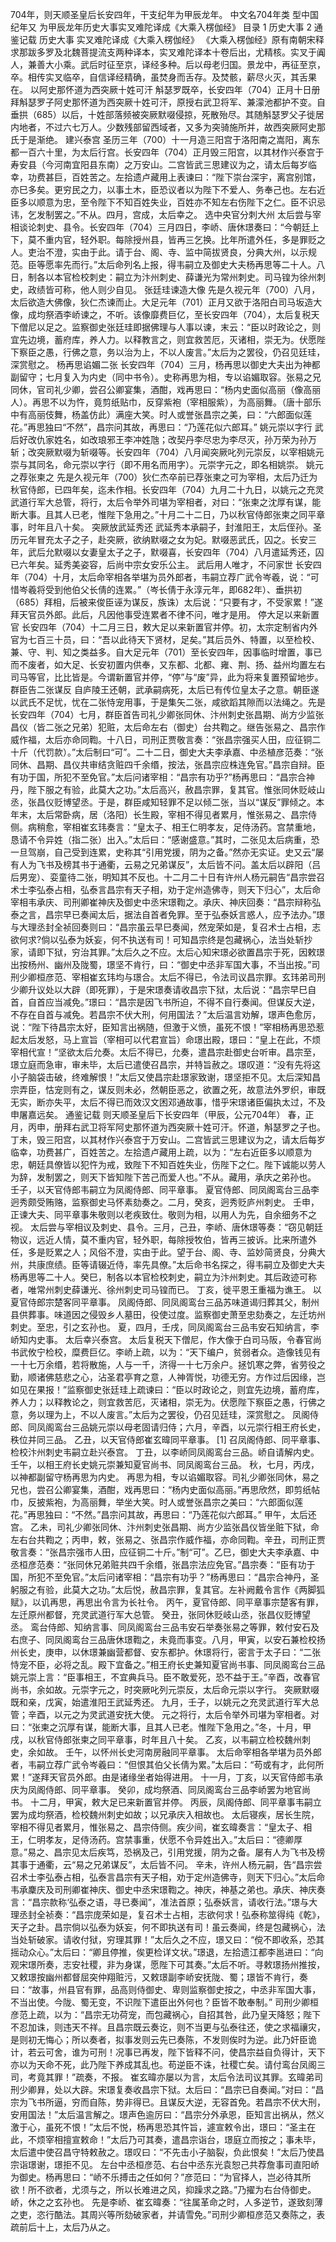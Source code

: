 704年，则天顺圣皇后长安四年，干支纪年为甲辰龙年。
中文名704年类    型中国纪年又    为甲辰龙年历史大事实叉难陀译成《大乘入楞伽经》
目录
1 历史大事
2 通鉴记载
历史大事
实叉难陀译成《大乘入楞伽经》
《大乘入楞伽经》原有南朝宋释求那跋多罗及北魏菩提流支两种译本，实叉难陀译本十卷后出，尤精核。实叉于阗人，兼善大小乘。武后时征至京，译经多种。后以母老归国。景龙中，再征至京，卒。相传实叉临卒，自信译经精确，虽焚身而舌存。及焚骸，薪尽火灭，其舌果在。
以阿史那怀道为西突厥十姓可汗
斛瑟罗既卒，长安四年（704）正月十日册拜斛瑟罗子阿史那怀道为西突厥十姓可汗，原授右武卫将军、兼濛池都护不变。自垂拱（685）以后，十姓部落频被突厥默啜侵掠，死散殆尽。其随斛瑟罗父子徙居内地者，不过六七万人。少数残部留西域者，又多为突骑施所并，故西突厥阿史那氏于是渐绝。
建兴泰宫
圣历三年（700）十一月造三阳宫于洛阳南之嵩阳，离东都一百六十里，为太后行宫。长安四年（704）正月毁三阳宫，以其材作兴泰宫于寿安县（今河南宜阳县东南）之万安山。二宫皆武三思建议为之，请太后每岁临幸，功费甚巨，百姓苦之。左拾遗卢藏用上表谏曰：“陛下崇台深宇，离宫别馆，亦巳多矣。更穷民之力，以事土木，臣恐议者以为陛下不爱人、务奉己也。左右近臣多以顺意为忠，至令陛下不知百姓失业，百姓亦不知左右伤陛下之仁。臣不识忌讳，乞发制罢之。”不从。四月，宫成，太后幸之。
选中央官分刺大州
太后尝与宰相谈论刺史、县令。长安四年（704）三月四日，李峤、唐休璟奏曰：“今朝廷上下，莫不重内官，轻外职。每除授州县，皆再三乞换。比年所遣外任，多是罪贬之人。吏治不澄，实由于此。请于台、阁、寺、监中简拔贤良，分典大州，以示规范。臣等愿率先而行。”太后命列名上报，得韦嗣立及御史大夫杨再思等二十人。八日，制各以本官检校刺史：嗣立为汴州刺史、薛谦光为常州刺史。司马锽为徐州刺史，政绩皆可称，他人则少自见。
张廷珪谏造大像
先是久视元年（700）八月，太后欲造大佛像，狄仁杰谏而止。大足元年（701）正月又欲于洛阳白司马坂造大像，成均祭酒李峤谏之，不听。该像靡费巨亿，至长安四年（704），太后复税天下僧尼以足之。监察御史张廷珪即据佛理与人事以谏，末云：“臣以时政论之，则宜先边境，蓄府库，养人力。以释教言之，则宜救苦厄，灭诸相，崇无为。伏愿陛下察臣之愚，行佛之意，务以治为上，不以人废言。”太后为之罢役，仍召见廷珪，深赏慰之。
杨再思谄媚二张
长安四年（704）三月，杨再思以御史大夫出为神都副留守；七月复入为内史（同中书令）。史称再思为相，专以谄媚取容。张易之兄同休，官司礼少卿，尝召公卿宴集，酒酣，戏再思曰：“杨内史面似高丽（像高丽人）。再思不以为忤，竟剪纸贴巾，反穿紫袍（宰相服紫），为高丽舞。（唐十部乐中有高丽伎舞，杨盖仿此）满座大笑。时人或誉张昌宗之美，曰：“六郎面似莲花。”再思独曰“不然”，昌宗问其故，再思曰：“乃莲花似六郎耳。”
姚元崇以字行
武后好改仇家姓名，如改琅邪王李冲姓虺；改契丹李尽忠为李尽灭，孙万荣为孙万斩；改突厥默啜为斩啜等。长安四年（704）八月闻突厥叱列元崇反，以宰相姚元崇与其同名，命元崇以字行（即不用名而用字）。元崇字元之，即名相姚崇。
姚元之荐张柬之
先是久视元年（700）狄仁杰卒前已荐张柬之可为宰相，太后乃迁为秋官侍郎，已四年矣，迄未作相。长安四年（704）九月二十九日，以姚元之充灵武道行军大总管，将行，太后令举外司堪为宰相者，对曰：“张柬之沈厚有谋，能断大事。且其人已老，惟陛下急用之。”十月二十二日，乃以秋官侍郎张柬之同平章事，时年且八十矣。
突厥放武延秀还
武延秀本承嗣子，封淮阳王，太后侄孙。圣历元年冒充太子之子，赴突厥，欲纳默啜之女为妃。默啜恶武氏，囚之。长安三年，武后允默啜以女妻皇太子之子，默啜喜，长安四年（704）八月遣延秀还，囚已六年矣。延秀美姿容，后尚中宗女安乐公主。
武后用人唯才，不问家世
长安四年（704）十月，太后命宰相各举堪为员外郎者，韦嗣立荐广武令岑羲，说：“可惜岑羲将受到他伯父长倩的连累。”（岑长倩于永淳元年，即682年）、垂拱初（685）拜相，后被来俊臣诬为谋反，族诛）太后说：“只要有才，不受家累！”遂拜天官员外郎。此后，凡因他事受连累者不律不问，唯才是用。
停大足以来新置官
长安四年（704）十二月三日，敕大足以来新置官并停。初，太宗定制省内外官为七百三十员，曰：“吾以此待天下贤材，足矣。”其后员外、特置，以至检校、兼、守、判、知之类益多。自大足元年（701）至长安四年，因事临时增置，事已而不废者，如大足、长安初置内供奉，又东都、北都、雍、荆、扬、益州均置左右司马等官，比比皆是。今谓新置官并停，“停”与“废”异，此为将来复置预留地步。
群臣告二张谋反
自庐陵王还朝，武承嗣病死，太后已有传位皇太子之意。朝臣遂以武氏不足忧，忧在二张恃宠用事，于是集矢二张，咸欲蹈其隙而以法绳之。先是长安四年（704）七月，群臣首告司礼少卿张同休、汴州刺史张昌期、尚方少监张昌仪（皆二张之兄弟）犯赃，太后命左右（御史）台共鞫之。继告张易之、昌宗作威作福，太后亦命同鞫。十八日，司刑正贾敬言奏：“张昌宗强买人田，应征铜二十斤（代罚款）。”太后制曰“可”。二十二日，御史大夫李承嘉、中丞植彦范奏：“张同休、昌期、昌仪共审结贪赃四千余缗，按法，张昌宗应株连免官。”昌宗自辩。臣有功于国，所犯不至免官。”太后问诸宰相：“昌宗有功乎?”杨再思曰：“昌宗合神丹，陛下服之有验，此莫大之功。”太后高兴，赦昌宗罪，复其官。惟张同休贬岐山丞，张昌仪贬博望丞。于是，群臣咸知轻罪不足以倾二张，当以“谋反”罪倾之。本年末，太后常卧病，居（洛阳）长生殿，宰相不得见者累月，惟张易之、昌宗侍侧。病稍愈，宰相崔玄玮奏言：“皇太子、相王仁明孝友，足侍汤药。宫禁重地，恳请不令异姓（指二张）出入。”太后曰：“感谢盛意。”其时，二张见太后病重，恐一旦驾崩，自己受到连累，史称其“引用党援，阴为之备。”然亦无实证。史又云“屡有人为飞书及榜其书于通衢，云易之兄弟谋反”，太后皆不问。盖太后以辟阳（吕后男宠）、娈童待二张，明知其不反也。十二月二十日有许州人杨元嗣告“昌宗尝召术士李弘泰占相，弘泰言昌宗有天子相，劝于定州造佛寺，则天下归心”，太后命宰相韦承庆、司刑卿崔神庆及御史中丞宋璟鞫之。承庆、神庆回奏：“昌宗辩称弘泰之言，昌宗早已奏闻太后，据法自首者免罪。至于弘泰妖言惑人，应予法办。”璟与大理丞封全祯回奏则曰：“昌宗虽云早巳奏闻，然宠荣如是，复召术士占相，志欲何求?倘以弘泰为妖妄，何不执送有司！可知昌宗终是包藏祸心，法当处斩抄家，请即下狱，穷治其罪。”太后久之不应。太后心知宋璟必欲置昌宗于死，因敕璟出按杨州、幽州及陇蜀，璟坚不肯行，曰：“御史中丞非军国大事，不当出按。”司刑少卿桓彦范、宰相崔玄玮均与璟合。太后不得已，令法司议昌宗罪。玄玮弟司刑少卿升议处以大辟（即死罪），于是宋璟奏请收昌宗下狱，太后说：“昌宗早巳自首，自首应当减免。”璟曰：“昌宗是因飞书所迫，不得不自行奏闻。但谋反大逆，不存在自首与减免。若昌宗不伏大刑，何用国法？”太后温言劝解，璟声色愈厉，说：“陛下待昌宗太好，臣知言出祸随，但激于义愤，虽死不恨！”宰相杨再思恐惹起太后发怒，马上宣旨（宰相可以代君宣旨）命璟出殿，璟曰：“皇上在此，不烦宰相代宣！”坚欲太后允奏。太后不得已，允奏，遣昌宗赴御史台听审。昌宗至，璟立庭而急审，审未毕，太后已遣使召昌宗，并特旨赦之。璟叹道：“没有先将这小子脑袋击破，终难解恨！”太后又使昌宗赴璟家致谢，璟坚拒不见。太后深知昌宗弄臣，怙宠则有之，谋反则未必，然朝臣恶之，欲置之死，故意法外罗织，审既无实，断亦失平，太后不得已而效汉文困邓通故事，惜乎宋璟诸臣偏执太过，不及申屠嘉远矣。
通鉴记载
则天顺圣皇后下长安四年（甲辰，公元704年）
春，正月，丙申，册拜右武卫将军阿史那怀道为西突厥十姓可汗。怀道，斛瑟罗之子也。
丁未，毁三阳宫，以其材作兴泰宫于万安山。二宫皆武三思建议为之，请太后每岁临幸，功费甚广，百姓苦之。左拾遗卢藏用上疏，以为：“左右近臣多以顺意为忠，朝廷具僚皆以犯忤为戒，致陛下不知百姓失业，伤陛下之仁。陛下诚能以劳人为辞，发制罢之，则天下皆知陛下苦己而爱人也。”不从。藏用，承庆之弟孙也。
壬子，以天官侍郎韦嗣立为凤阁侍郎、同平章事。
夏官侍郎、同凤阁鸾台三品李迥秀颇受贿赂，监察御史马怀素劾奏之。二月，癸亥，迥秀贬庐州刺史。
壬申，正谏大夫、同平章事朱敬则以老疾致仕。敬则为相，以用人为先，自余细务不之视。
太后尝与宰相议及刺史、县令。三月，己丑，李峤、唐休璟等奏：“窃见朝廷物议，远近人情，莫不重内官，轻外职，每除授牧伯，皆再三披诉。比来所遣外任，多是贬累之人；风俗不澄，实由于此。望于台、阁、寺、监妙简贤良，分典大州，共康庶绩。臣等请辍近侍，率先具僚。”太后命书名探之，得韦嗣立及御史大夫杨再思等二十人。癸巳，制各以本官检校刺史，嗣立为汴州刺史。其后政迹可称者，唯常州刺史薛谦光、徐州刺史司马锽而已。
丁亥，徙平恩王重福为谯王。
以夏官侍郎宗楚客同平章事。
凤阁侍郎、同凤阁鸾台三品苏味道谒归葬其父，制州县供葬事。味道因之侵毁乡人墓田，役使过度。监察御史萧至忠劾奏之，左迁坊州刺史。至忠，引之玄孙也。
夏，四月，壬戌，同凤阁鸾台三品韦安石知纳言，李峤知内史事。
太后幸兴泰宫。
太后复税天下僧尼，作大像于白司马阪，令春官尚书武攸宁检校，糜费巨亿。李峤上疏，以为：“天下编户，贫弱者众。造像钱见有一十七万余缗，若将散施，人与一千，济得一十七万余户。拯饥寒之弊，省劳役之勤，顺诸佛慈悲之心，沾圣君亭育之意，人神胥悦，功德无穷。方作过后因缘，岂如见在果报！”监察御史张廷珪上疏谏曰：“臣以时政论之，则宜先边境，蓄府库，养人力；以释教论之，则宜救苦厄，灭诸相，崇无为。伏愿陛下察臣之愚，行佛之意，务以理为上，不以人废言。”太后为之罢役，仍召见廷珪，深赏慰之。
凤阁侍郎、同凤阁鸾台三品姚元崇以母老固请归侍；六月，辛酉，以元崇行相王府长史，秩位并同三品。
乙丑，以天官侍郎崔玄暐同平章事。 [1] 
召凤阁侍郎、同平章事、检校汴州刺史韦嗣立赴兴泰宫。
丁丑，以李峤同凤阁鸾台三品。峤自请解内史。
壬午，以相王府长史姚元崇兼知夏官尚书、同凤阁鸾台三品。
秋，七月，丙戌，以神都副留守杨再思为内史。
再思为相，专以谄媚取容。司礼少卿张同休，易之兄也，尝召公卿宴集，酒酣，戏再思曰：“杨内史面似高丽。”再思欣然，即剪纸帖巾，反披紫袍，为高丽舞，举坐大笑。时人或誉张昌宗之美曰：“六郎面似莲花。”再思独曰：“不然。”昌宗问其故，再思曰：“乃莲花似六郎耳。”
甲午，太后还宫。
乙未，司礼少卿张同休、汴州刺史张昌期、尚方少监张昌仪皆坐赃下狱，命左右台共鞫之；丙申，敕，张易之、张昌宗作威作福，亦命同鞫。辛丑，司刑正贾敬言奏：“张昌宗强市人田，应征铜二十斤。”制“可”。乙巳，御史大夫李承嘉、中丞桓彦范奏：“张同休兄弟赃共四千余缗，张昌宗法应免官。”昌宗奏：“臣有功于国，所犯不至免官。”太后问诸宰相：“昌宗有功乎？”杨再思曰：“昌宗合神丹，圣躬服之有验，此莫大之功。”太后悦，赦昌宗罪，复其官。左补阙戴令言作《两脚狐赋》，以讥再思，再思出令言为长社令。
丙午，夏官侍郎、同平章事宗楚客有罪，左迁原州都督，充灵武道行军大总管。
癸丑，张同休贬岐山丞，张昌仪贬博望丞。
鸾台侍郎、知纳言事、同凤阁鸾台三品韦安石举奏张易之等罪，敕付安石及右庶子、同凤阁鸾台三品唐休璟鞫之，未竟而事变。八月，甲寅，以安石兼检校扬州长史，庚申，以休璟兼幽营都督、安东都护。休璟将行，密言于太子曰：“二张恃宠不臣，必将之乱。殿下宜备之。”相王府长史兼知夏官尚书事、同凤阁鸾台三品姚元崇上言：“臣事相王，不宜典兵马。臣不敢爱死，恐不益于王。”辛酉，改春官尚书，余如故。元崇字元之，时突厥叱列元崇反，太后命元崇以字行。
突厥默啜既和亲，戊寅，始遣淮阳王武延秀还。
九月，壬子，以姚元之充灵武道行军大总管；辛酉，以元之为灵武道安抚大使。
元之将行，太后令举外司堪为宰相者。对曰：“张柬之沉厚有谋，能断大事，且其人已老。惟陛下急用之。”冬，十月，甲戌，以秋官侍郎张柬之同平章事，时年且八十矣。
乙亥，以韦嗣立检校魏州刺史，余如故。
壬午，以怀州长史河南房融同平章事。
太后命宰相各举堪为员外郎者，韦嗣立荐广武令岑羲曰：“但恨其伯父长倩为累。”太后曰：“苟或有才，此何所累！”遂拜天官员外郎。由是诸缘坐者始得进用。
十一月，丁亥，以天官侍郎韦承庆为凤阁侍郎、同平章事。
癸卯，成均祭酒、同凤阁鸾台三品李峤罢为地官尚书。
十二月，甲寅，敕大足已来新置官并停。
丙辰，凤阁侍郎、同平章事韦嗣立罢为成均祭酒，检校魏州刺史如故；以兄承庆入相故也。
太后寝疾，居长生院，宰相不得见者累月，惟张易之、昌宗侍侧。疾少间，崔玄暐奏言：“皇太子、相王，仁明孝友，足侍汤药。宫禁事重，伏愿不令异姓出入。”太后曰：“德卿厚意。”易之、昌宗见太后疾笃，恐祸及己，引用党援，阴为之备。屡有人为飞书及榜其事于通衢，云“易之兄弟谋反”，太后皆不问。
辛未，许州人杨元嗣，告“昌宗尝召术士李弘泰占相，弘泰言昌宗有天子相，劝于定州造佛寺，则天下归心。”太后命韦承麇庆及司刑卿崔神庆、御史中丞宋璟鞫之。神庆，神基之弟也。承庆、神庆奏言：“昌宗款称‘弘泰之语，寻已奏闻”，准法首原；弘泰妖言，请收行法。”璟与大理丞封全祯奏：“昌宗庞荣如是，复召术士占相，志欲何求！弘泰称筮得纯《乾》，天子之卦。昌宗倘以弘泰为妖妄，何不即执送有司！虽云奏闻，终是包藏祸心，法当处斩破家。请收付狱，穷理其罪！”太后久之不应，璟又曰：“傥不即收系，恐其摇动众心。”太后曰：“卿且停推，俟更检详文状。”璟退，左拾遗江都李邕进曰：“向观宋璟所奏，志安社稷，非为身谋，愿陛下可其奏。”太后不听。寻敕璟扬州推按，又敕璟按幽州都督屈突仲翔赃污，又敕璟副李峤安抚陇、蜀；璟皆不肯行，奏曰：“故事，州县官有罪，品高则侍御史、卑则监察御史按之，中丞非军国大事，不当出使。今陇、蜀无变，不识陛下遣臣出外何也？臣皆不敢奉制。”
司刑少卿桓彦范上疏，以为：“昌宗无功荷宠，而包藏祸心，自招其咎，此乃皇天降怒；陛下不忍加诛，则违天不祥。且昌宗既云奏讫，则不当更与弘泰往还，使之求福禳灾，是则初无悔心；所以奏者，拟事发则云先已奏陈，不发则俟时为逆。此乃奸臣诡计，若云可舍，谁为可刑！况事已再发，陛下皆释不问，使昌宗益自负得计，天下亦以为天命不死，此乃陛下养成其乱也。苟逆臣不诛，社稷亡矣。请付鸾台凤阁三司，考竟其罪！”疏奏，不报。
崔玄暐亦屡以为言，太后令法司议其罪。玄暐弟司刑少卿昪，处以大辟。宋璟复奏收昌宗下狱。太后曰：“昌宗已自奏闻。”对曰：“昌宗为飞书所逼，穷而自陈，势非得已。且谋反大逆，无容首免。若昌宗不伏大刑，安用国法！”太后温言解之。璟声色逾厉曰：“昌宗分外承恩，臣知言出祸从，然义激于心，虽死不恨！”太后不悦，杨再思恐其忤旨，遽宣敕令出，璟曰：“圣主在此，不烦宰相擅宣敕命！”太后乃可其奏，遣昌宗诣台，璟庭立而按之；事未毕，太后遣中使召昌守特敕赦之。璟叹曰：“不先击小子脑裂，负此恨矣！”太后乃使昌宗诣璟谢，璟拒不见。
左台中丞桓彦范、右台中丞东光袁恕己共荐詹事司直阳峤为御史。杨再思曰：“峤不乐搏击之任如何？”彦范曰：“为官择人，岂必待其所欲！所不欲者，尤须与之，所以长难进之风，抑躁求之路。”乃擢为右台侍御史。峤，休之之玄孙也。
先是李峤、崔玄暐奏：“往属革命之时，人多逆节，遂致刻薄之吏，恣行酷法。其周兴等所劾破家者，并请雪免。”司刑少卿桓彦范又奏陈之，表疏前后十上，太后乃从之。
